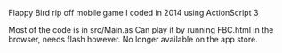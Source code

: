 
Flappy Bird rip off mobile game I coded in 2014 using ActionScript 3

Most of the code is in src/Main.as
Can play it by running FBC.html in the browser, needs flash however.
No longer available on the app store.
